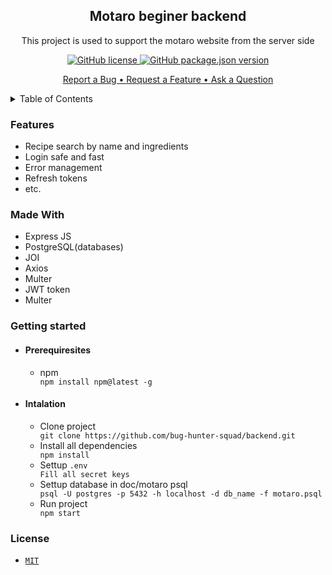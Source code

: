 <h2 align="center">Motaro beginer backend</h2>
<p align="center">This project is used to support the motaro website from the server side</p>
<p align="center"><a href="https://github.com/bug-hunter-squad/client/blob/main/LICENSE"><img alt="GitHub license" src="https://img.shields.io/github/license/bug-hunter-squad/backend"> <img alt="GitHub package.json version" src="https://img.shields.io/github/package-json/v/bug-hunter-squad/client?color=277BC0"></a></p>
<p align="center">
<a href="https://github.com/nanangNSL/motaro-express-postgre/issues/1">Report a Bug • </a>
<a href="https://github.com/nanangNSL/motaro-express-postgre/issues/2">Request a Feature • </a>
<a href="https://github.com/nanangNSL/motaro-express-postgre/issues/3">Ask a Question</a></p>


<details>
<summary>Table of Contents</summary>
<br/>
  
* [Features](#feature)
* [Made with](#built)
* [Getting Started](#getting)
  * [Prerequisites](#Prerequisites)
  * [Installation](#Installation)
* [License](#License)
</details>
<h3 id=feature>Features</h3>
<ul>
<li>Recipe search by name and ingredients</li>
<li>Login safe and fast</li>
<li>Error management</li>
<li>Refresh tokens</li>
  <li>etc.</li>
</ul>

<h3 id=built>Made With</h3>
<ul>
  <li>Express JS</li>
   <li>PostgreSQL(databases)</li>
   <li>JOI</li>
   <li>Axios</li>
   <li>Multer</li>
   <li>JWT token</li>
   <li>Multer</li>
</ul>
<h3 id=getting>Getting started</h3>
<ul>
   <li>
     <h4 id=Prerequisites>Prerequiresites</h4>
     <ul>
       <li>npm</li>
       <code>npm install npm@latest -g</code>
     </ul>
  </li>
  <li>
     <h4 id=Installation>Intalation</h4>
      <ul>
        <li>Clone project</li>
         <code>git clone https://github.com/bug-hunter-squad/backend.git</code>
        <li>Install all dependencies</li>
         <code>npm install</code>
       <li>Settup <code>.env</code></li>
         <code>Fill all secret keys</code>
          <li>Settup database in doc/motaro psql </li>
         <code>psql -U postgres -p 5432 -h localhost -d db_name -f motaro.psql</code>
         <li>Run project</li>
         <code>npm start</code>
      </ul>
   </li>
</ul>
<h3 id=License>License</h3>
<ul>
  <li><code><a href="https://github.com/nanangNSL/motaro-express-postgre/blob/main/LICENSE">MIT</a></code></li>
</ul>

